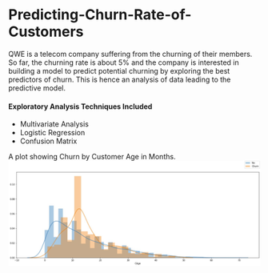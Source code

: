 # Predicting-Churn-Rate-of-Customers
QWE is a telecom company suffering from the churning of their members. So far, the churning rate is about 5% and the company is interested in building a model to predict potential churning by exploring the best predictors of churn. This is hence an analysis of data leading to the predictive model. 

#### Exploratory Analysis Techniques Included 
* Multivariate Analysis
* Logistic Regression 
* Confusion Matrix

A plot showing Churn by Customer Age in Months.
![](https://github.com/krishangi-deka/Predicting-Churn-Rate-of-Customers/blob/master/ChurnRateViz.jpg)
